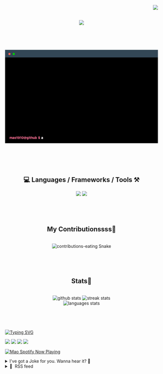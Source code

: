 <!-- VISITOR BADGE -->
<!-- https://github.com/hehuapei/visitor-badge -->

<img align="right" src="https://visitor-badge.laobi.icu/badge?page_id=mao1910.mao1910&left_color=%2379DAF9&right_color=%23FE6E96" />


<!-- TYPING SVG -->
<!-- https://github.com/DenverCoder1/readme-typing-svg -->

<h1 align="center">
    <img src="https://readme-typing-svg.herokuapp.com/?font=Righteous&size=35&center=true&vCenter=true&width=500&height=70&color=FE6E96&font=poppins&duration=5000&lines=Hi+There!+👋;+I'm+Mao!;" />
</h1>

<br/>


<!-- ABOUT ME TERMINAL -->
<h1 align="center">
<img src="./assets/terminal-5.gif" alt="Terminal" />
</h1>

<br/><br/><br/>


<!-- TECHNOLOGIES LOGOS -->
<!-- https://github.com/tandpfun/skill-icons -->

<h2 align="center">💻 Languages / Frameworks / Tools ⚒️</h2>
<div align="center">
    <img src="https://skillicons.dev/icons?i=javascript,typescript,angular,react,html,css,scss,bootstrap,cs,java,spring" />
    <img src="https://skillicons.dev/icons?i=flutter,firebase,supabase,mysql,git,github,gitlab,vscode,idea,maven,figma" />
</div>

<br/><br/><br/>


<!-- CONTRIBUTIONS SNAKE GAME -->
<!-- https://github.com/Platane/snk -->

<div align="center">
  <h2> My Contributionssss🐍 </h2>
  <br>
  <img alt="contributions-eating Snake" src="https://raw.githubusercontent.com/mao1910/mao1910/output/github-contribution-grid-snake.svg" />

  <!-- Four lines below suggested by Planate for Dark mode-->
  <picture>
  <source media="(prefers-color-scheme: dark)" srcset="github-snake-dark.svg" />
  <source media="(prefers-color-scheme: light)" srcset="github-snake.svg" />
  </picture>
  
  <br/><br/><br/>
</div>


<!-- GITHUB STATS -->
<!-- https://github.com/DenverCoder1/github-readme-streak-stats --> <!--  My Vercel -->
<!-- https://github.com/anuraghazra/github-readme-stats --> <!--  My  Vercel -->

<h2 align="center"> Stats📝 </h2>
  <br>
<div align=center>
  <img width=429 src="https://github-readme-stats-mao1910.vercel.app/api?username=mao1910&count_private=true&show_icons=true&theme=dracula&rank_icon=github&hide=contribs&border_radius=10&border_color=79DAF9" alt="github stats"/>
  <img width=396 src="https://github-readme-streak-stats-2235.vercel.app?user=mao1910&count_private=true&theme=dracula&currStreakNum=79DAF9&currStreakLabel=FE6E96&border_radius=10&border=79DAF9" alt="streak stats"/>
  <br/>
  <img src="https://github-readme-stats-mao1910.vercel.app/api/top-langs/?username=mao1910&layout=compact&theme=dracula&border_radius=10&size_weight=0.5&count_weight=0.5&border_color=79DAF9" alt="languages stats" />
</div>

<br/><br/><br/>


<!-- FOOTER -->
<!-- https://github.com/DenverCoder1/readme-typing-svg -->
<!-- https://readme-typing-svg.demolab.com/demo/ -->

<a href="https://git.io/typing-svg"><img src="https://readme-typing-svg.demolab.com?font=Poppins&pause=1000&color=FE6E96&width=535&lines=Thanks+for+dropping+by!;Feel+free+to+check+any+of+the+Socials+below+%F0%9F%91%87;Or+the+Joke+Of+The+Day+if+you're+down+for+a+giggle+%F0%9F%98%9D;Hope+to+see+you+again+%F0%9F%91%8A;Uh%3F+You're+still+here%3F;Well...+I'm+running+out+of+things+to+say...;Tell+you+what%2C+due+to+your+effort+and+perseverance%2C;I+shall+present+you+with+a+short+poem%3A;%22To+code%2C+or+not+to+code%2C+that+is+the+question%3A;Whether+'tis+nobler+in+the+IDE+to+debug;The+errors+and+issues+of+outrageous+software%2C;Or+to+take+up+the+keyboard+against+a+sea+of+bugs;And+by+coding%2C+end+them.%22;by+William+Shakespeare%2C+probably.+;Pretty+sure+that's+Hamlet's.;Alrighty%2C+this+has+been+fun.;But+I'll+restart+the+loop+now...+see+ya+soon!" alt="Typing SVG" /></a>


<!--  SOCIAL NETWORKS -->
<!-- https://github.com/alexandresanlim/Badges4-README.md-Profile -->

  <div> 
    <a href="https://www.deviantart.com/madeinkobaia/art/my-profile-is-under-construction-265626465" target="_blank"><img src="https://img.shields.io/badge/-LinkedIn-%230077B5?style=for-the-badge&logo=linkedin&logoColor=white" target="_blank"></a> <!-- ADD LINKEDIN PROFILE -->
    <a href = "https://www.nicepng.com/ourpic/u2q8o0t4t4r5o0r5_website-under-construction-png-graphic-transparent-website-under/"><img src="https://img.shields.io/badge/Portfolio-4285F4?style=for-the-badge&logo=Google-chrome&logoColor=white" target="_blank"></a> <!-- ADD PORTFOLIO WEBSITE -->
    <a href="https://discord.gg" target="_blank"><img src="https://img.shields.io/badge/Discord-7289DA?style=for-the-badge&logo=discord&logoColor=white" target="_blank"></a> <!-- ADD DISCORD --> <!-- User or Server? -->
    <a href = "mailto:mao1910dev@gmail.com"><img src="https://img.shields.io/badge/Gmail-D14836?style=for-the-badge&logo=gmail&logoColor=white" target="_blank"></a>
  </div>


<!-- SPOTIFY PLAYING-->
<!-- https://github.com/novatorem/novatorem --> <!-- My Vercel -->

[<img width=438px src="https://spotify-now-playing-git-main-mao1910.vercel.app//api/spotify/?border_color=FE6E96" alt="Mao Spotify Now Playing" />](https://open.spotify.com/user/31542et242zglhf42ydrtqgvuvde)


<!-- JOKE OF THE DAY -->
<!-- https://github.com/ABSphreak/readme-jokes --> <!-- My own Vercel deployment-->

<details>
<summary>I've got a Joke for you. Wanna hear it? 🙈</summary>

<br/>

 <tr>
 <td style="padding-top:4px"><img src = "https://readme-jokes-git-master-mao1910.vercel.app/api?&theme=dracula"></td>
 </tr>

</details>


<!-- RSS FEED -->
<!-- https://github.com/gautamkrishnar/blog-post-workflow -->

<details>
<summary>📕 &nbsp;RSS feed</summary>

<br/>


<!-- BLOG-POST-LIST:START -->
 #### - [Which is Better: In-Person or Remote Coding Interviews?](https://dev.to/codenewbieteam/which-is-better-in-person-or-remote-coding-interviews-4npp) 
 <details><summary>Article</summary> <p>In today's tech-driven world, the format of coding interviews has become a hot topic. Should companies stick with traditional in-person interviews for assessing technical talent, or is the future remote? Join the discussion to share your thoughts and experiences on what truly works best in identifying top coding talent.</p>

<p>Follow the <a href="https://dev.to/codenewbieteam">CodeNewbie Org</a> and <a href="https://dev.to/t/codenewbie">#codenewbie</a> for more discussions and online camaraderie!</p>

<p><em><div class="ltag__user ltag__user__id__2167">
  <a href="/codenewbieteam" class="ltag__user__link profile-image-link">
    <div class="ltag__user__pic">
      <a href="https://res.cloudinary.com/practicaldev/image/fetch/s--DL6l24W8--/c_limit%2Cf_auto%2Cfl_progressive%2Cq_auto%2Cw_800/https://res.cloudinary.com/practicaldev/image/fetch/s--gvVCmWqP--/c_fill%2Cf_auto%2Cfl_progressive%2Ch_150%2Cq_auto%2Cw_150/https://dev-to-uploads.s3.amazonaws.com/uploads/organization/profile_image/2167/a575e4d1-42a8-471a-ab8a-a9240b002aa8.png" class="article-body-image-wrapper"><img src="https://res.cloudinary.com/practicaldev/image/fetch/s--DL6l24W8--/c_limit%2Cf_auto%2Cfl_progressive%2Cq_auto%2Cw_800/https://res.cloudinary.com/practicaldev/image/fetch/s--gvVCmWqP--/c_fill%2Cf_auto%2Cfl_progressive%2Ch_150%2Cq_auto%2Cw_150/https://dev-to-uploads.s3.amazonaws.com/uploads/organization/profile_image/2167/a575e4d1-42a8-471a-ab8a-a9240b002aa8.png" alt="codenewbieteam image"></a>
    </div>
  </a>
  <div class="ltag__user__content">
    <h2>
      <a href="/codenewbieteam" class="ltag__user__link">CodeNewbie</a>
      Follow
    </h2>
    <div class="ltag__user__summary">
      <a href="/codenewbieteam" class="ltag__user__link">
        The most supportive community of programmers and people learning to code.  Part of the DEV family.


      </a>
    </div>
  </div>
</div>
</em> </p>

 </details> 
 <hr /> 

 #### - [Certificações do GitHub: Descubra essa novidade e já prepare seus estudos!](https://dev.to/larideoliiveira/certificacoes-do-github-descubra-essa-novidade-e-ja-prepare-seus-estudos-1bae) 
 <details><summary>Article</summary> <p>O <strong>GitHub</strong> é a maior plataforma de <em>open-source</em> do mundo, utilizado pelas Big-techs e os demais níveis de desenvolvedores em Tecnologia, ele é uma <em>ferramenta fundamental</em>, no dia-a-dia do time de tecnologia. </p>

<p>Com isso, a partir de 2024 teremos <strong>4 tipos de Certificações</strong>, que validarão seus conhecimentos técnicos e aplicáveis no GitHub.</p>

<h1>
  
  
  Índice
</h1>

<ol>
<li><strong><em>GitHub Fundations</em></strong></li>
<li><strong><em>GitHub Actions</em></strong></li>
<li>
<strong><em>GitHub Advanced Security</em></strong> </li>
<li>
<strong><em>GitHub Admin</em></strong> </li>
</ol>

<p>Vamos saber mais sobre essas Certificações aqui:</p>

<blockquote>
<p>Antes de tudo, já se inscreva na <a href="https://resources.github.com/learn/certifications/">Lista de Espera</a> para ter acesso em primeira mão quando as certificações ficarão disponíveis.</p>
</blockquote>

<p>As certificações estarão disponíveis para o público geral no <strong>início de 2024</strong>, mas quem estiver presente no evento <a href="https://githubuniverse.com/">GitHub Universe</a> em São Francisco, California US, nos dias <strong>8 e 9 de Novembro de 2023</strong>, poderão fazê-los e já receberem os certificados. </p>

<p>Mas agora, vamos ao que interessa que são as <strong>4 certificações que o GitHub está lançando</strong>:</p>

<p><a href="https://res.cloudinary.com/practicaldev/image/fetch/s--SiIYLbeQ--/c_limit%2Cf_auto%2Cfl_progressive%2Cq_auto%2Cw_800/https://dev-to-uploads.s3.amazonaws.com/uploads/articles/3m8tklxea56u884mp2r1.png" class="article-body-image-wrapper"><img src="https://res.cloudinary.com/practicaldev/image/fetch/s--SiIYLbeQ--/c_limit%2Cf_auto%2Cfl_progressive%2Cq_auto%2Cw_800/https://dev-to-uploads.s3.amazonaws.com/uploads/articles/3m8tklxea56u884mp2r1.png" alt="Image description" width="616" height="424"></a></p>

<h2>
  
  
  <strong><em>GitHub Fundations</em></strong> <a></a>:
</h2>

<p>Será a certificação que destaca sua compreensão dos tópicos e conceitos sobre os fundamentos de open-source, contribuição e tarefas do GitHub.<br>
Este Exame irá abranger em conhecimento a colaboração, os produtos do GitHub, básico de Git e como trabalhar com os repositórios do GitHub.<br>
<a href="https://learn.microsoft.com/en-us/collections/o1njfe825p602p">Link do material de estudo</a> para a certificação em inglês.</p>

<p><a href="https://res.cloudinary.com/practicaldev/image/fetch/s--vGC_KjcQ--/c_limit%2Cf_auto%2Cfl_progressive%2Cq_auto%2Cw_800/https://dev-to-uploads.s3.amazonaws.com/uploads/articles/v5dtie6s4fptkm7uuf6e.png" class="article-body-image-wrapper"><img src="https://res.cloudinary.com/practicaldev/image/fetch/s--vGC_KjcQ--/c_limit%2Cf_auto%2Cfl_progressive%2Cq_auto%2Cw_800/https://dev-to-uploads.s3.amazonaws.com/uploads/articles/v5dtie6s4fptkm7uuf6e.png" alt="Image description" width="616" height="424"></a></p>

<h2>
  
  
  <strong><em>GitHub Actions</em></strong> <a></a> :
</h2>

<p>Será a certificação que destaca a sua proficiência em automatizar fluxos de trabalho e acelerar o desenvolvimento com o GitHub Actions. Teste suas habilidades para simplificar o fluxo de trabalho, automatizar tarefas e otimizar pipelines de software, incluindo CI/CD, tudo em fluxo de trabalho personalizáveis.<br>
<a href="https://learn.microsoft.com/en-us/collections/n5p4a5z7keznp5">Link do material de estudo</a> para a certificação em inglês. </p>

<p><a href="https://res.cloudinary.com/practicaldev/image/fetch/s--tc3X2ScY--/c_limit%2Cf_auto%2Cfl_progressive%2Cq_auto%2Cw_800/https://dev-to-uploads.s3.amazonaws.com/uploads/articles/zuu1vv512y2hx1k07t9k.png" class="article-body-image-wrapper"><img src="https://res.cloudinary.com/practicaldev/image/fetch/s--tc3X2ScY--/c_limit%2Cf_auto%2Cfl_progressive%2Cq_auto%2Cw_800/https://dev-to-uploads.s3.amazonaws.com/uploads/articles/zuu1vv512y2hx1k07t9k.png" alt="Image description" width="616" height="424"></a></p>

<h2>
  
  
  <strong><em>GitHub Advanced Security</em></strong> <a></a>:
</h2>

<p>Será a certificação que destaca o seu conhecimento em segurança do código. Valide sua experiência em identificação de vulnerabilidades, segurança de fluxo de trabalho e implementação robusta de segurança, elevando os padrões de integridade do software.<br>
<a href="https://learn.microsoft.com/en-us/collections/rqymc6yw8q5rey">Link do material de estudo</a> para a certificação em inglês. </p>

<p><a href="https://res.cloudinary.com/practicaldev/image/fetch/s--0iUN8PXG--/c_limit%2Cf_auto%2Cfl_progressive%2Cq_auto%2Cw_800/https://dev-to-uploads.s3.amazonaws.com/uploads/articles/rs475zlysskjt3vqb5c3.png" class="article-body-image-wrapper"><img src="https://res.cloudinary.com/practicaldev/image/fetch/s--0iUN8PXG--/c_limit%2Cf_auto%2Cfl_progressive%2Cq_auto%2Cw_800/https://dev-to-uploads.s3.amazonaws.com/uploads/articles/rs475zlysskjt3vqb5c3.png" alt="Image description" width="616" height="424"></a></p>

<h2>
  
  
  <strong><em>GitHub Admin</em></strong> <a></a>:
</h2>

<p>Será a certificação que destaca a sua capacidade de otimizar e gerenciar em um ambiente saudável do GH. Demonstre sua experiência em gerenciamento de repositórios, otimização de fluxo de trabalho e colaboração eficiente para apoiar projetos bem sucedidos no GitHub.<br>
<a href="https://learn.microsoft.com/en-us/collections/mom7u1gzjdxw03">Link do material de estudo</a> para a certificação em inglês.</p>

<p>Não perca a chance de estudar e principalmente se preparar para algo que poderá te oferecer destaque profissional e de educação técnica.</p>

<p>-</p>

<p>Espero muito que tenha ajudado você, que está buscando Certificações na área de Tecnologia, e se ficou alguma dúvida ou deixei de falar sobre algo, deixe nos comentários abaixo, que estarei respondendo sempre!</p>

<p>Nos vemos em breve!</p>

<p>Me sigam nas minhas redes:<br>
~ <a href="https://twitter.com/larideoliiveira">X</a><br>
~ <a href="https://www.instagram.com/larideoliiveira/">Instagram</a><br>
~ <a href="https://youtube.com/@larideoliiveira">Canal do Youtube</a></p>

 </details> 
 <hr /> 

 #### - [GitHub Profile Native Web Components](https://dev.to/scottnath/github-profile-native-web-components-4ed7) 
 <details><summary>Article</summary> <p>Learn about native web components that showcase GitHub profiles and repositories.</p>

<p>GitHub profile native web components, which show a user and repositories, are included in the <a href="https://dev.to/scottnath/profile-components-display-social-profiles-in-native-web-components-49b2">profile-components library</a>. These are native web components, and can be used in any HTML page, framework-based site, or wherever you can use HTML.  You can access them via unpkg.com or include the NPM module in your project.</p>

<p>Table of contents</p>

<ul>
<li>What are the GitHub profile components?</li>
<li>How to use the GitHub profile components</li>
<li>Server Side Rendering (Astro example)</li>
<li>Where do the styles come from?</li>
</ul>

<h2>
  
  
  tl;dr
</h2>

<h3>
  
  
  install via NPM:
</h3>

<div class="highlight js-code-highlight">
<pre class="highlight plaintext"><code>npm i profile-components
</code></pre>

</div>
<h3>
  
  
  use via unpkg.com:
</h3>


<div class="highlight js-code-highlight">
<pre class="highlight html"><code><span class="c">&lt;!-- add to HEAD --&gt;</span>
<span class="nt">&lt;script 
  </span><span class="na">type=</span><span class="s">"module"</span> 
  <span class="na">src=</span><span class="s">"https://unpkg.com/profile-components-blahg/dist/github-user.js"</span><span class="nt">&gt;</span>
<span class="nt">&lt;/script&gt;</span>

<span class="c">&lt;!-- shows a GitHub profile with fetched content for user `scottnath` --&gt;</span>
<span class="nt">&lt;github-user</span> <span class="na">username=</span><span class="s">"scottnath"</span> <span class="na">fetch=</span><span class="s">"true"</span><span class="nt">&gt;&lt;/github-user&gt;</span>
</code></pre>

</div>





<div class="highlight js-code-highlight">
<pre class="highlight html"><code><span class="c">&lt;!-- and a way to present repositories --&gt;</span>
<span class="nt">&lt;script 
  </span><span class="na">type=</span><span class="s">"module"</span> 
  <span class="na">src=</span><span class="s">"https://unpkg.com/profile-components-blahg/dist/github-repository.js"</span><span class="nt">&gt;</span>
<span class="nt">&lt;/script&gt;</span>

<span class="c">&lt;!-- shows a GitHub repository with fetched content for repo `scottnath/profile-components` --&gt;</span>
<span class="nt">&lt;github-repository</span> 
  <span class="na">full_name=</span><span class="s">"scottnath/profile-components"</span>
  <span class="na">fetch=</span><span class="s">"true"</span><span class="nt">&gt;&lt;/github-repository&gt;</span>
</code></pre>

</div>



<h3>
  
  
  Quick links
</h3>

<ul>
<li>Check out the <a href="https://scottnath.com/profile-components/?path=/docs/github-github-user--docs">GitHub web components in Storybook</a> to see the full breadth of visual and content differences</li>
<li><a href="https://www.npmjs.com/package/profile-components">profile-components on NPM</a></li>
<li><a href="https://github.com/scottnath/profile-components">profile-components on GitHub</a></li>
<li><a href="https://stackblitz.com/edit/profile-components">See demos on stackblitz</a></li>
</ul>

<h2>
  
  
  What are the GitHub profile components? <a></a>
</h2>

<ul>
<li>100% native web components</li>
<li>Zero dependencies</li>
<li>Fetch profile and repository data from the GitHub API</li>
<li>No api key required</li>
<li>Present GitHub content as a profile widget</li>
<li>Styled using GitHub's CSS style variables from Primer</li>
<li>Released in the <a href="https://dev.to/scottnath/profile-components-display-social-profiles-in-native-web-components-49b2">profile-components library</a> </li>
</ul>

<h3>
  
  
  Includes two components: user and repository
</h3>

<p>There are two components for GitHub (so far.) </p>

<h4>
  
  
  GitHub repository
</h4>

<p>The repository web component displays details about a GitHub repository.</p>

<div class="table-wrapper-paragraph"><table>
<tr>
<td>
<img src="https://res.cloudinary.com/practicaldev/image/fetch/s--yeWg2-g0--/c_limit%2Cf_auto%2Cfl_progressive%2Cq_auto%2Cw_800/https://dev-to-uploads.s3.amazonaws.com/uploads/articles/lva2vjc1vw3g0xxdal9g.png" alt="GitHub popular repo web component" width="400" height="146">GitHub popular repo web component
</td>
<td>
<img src="https://res.cloudinary.com/practicaldev/image/fetch/s--amRk2jAB--/c_limit%2Cf_auto%2Cfl_progressive%2Cq_auto%2Cw_800/https://dev-to-uploads.s3.amazonaws.com/uploads/articles/zxiaj4lyn1lv01lcqk0a.png" alt="GitHub new repository web component" width="300" height="198">GitHub new repository web component
</td>
</tr>
</table></div>

<h4>
  
  
  GitHub user
</h4>

<p>The user web component displays details about a GitHub user, it may include a list of repositories. If repositories are included, the UI for a repository comes from the repository web component.</p>

<div class="table-wrapper-paragraph"><table>
<tr>
<td>
<img src="https://res.cloudinary.com/practicaldev/image/fetch/s--WezG29hb--/c_limit%2Cf_auto%2Cfl_progressive%2Cq_auto%2Cw_800/https://dev-to-uploads.s3.amazonaws.com/uploads/articles/4vslt2m2b3knytqj3831.png" alt="GitHub user web component" width="300" height="516">GitHub user web component
</td>
<td>
<img src="https://res.cloudinary.com/practicaldev/image/fetch/s--J8xv8UOR--/c_limit%2Cf_auto%2Cfl_progressive%2Cq_auto%2Cw_800/https://dev-to-uploads.s3.amazonaws.com/uploads/articles/97uzpsdcvhkgxjllusu6.png" alt="GitHub user with repositories" width="400" height="577">GitHub user with repositories
</td>
</tr>
</table></div>

<h2>
  
  
  How to use the GitHub profile components <a></a>
</h2>

<p>These components can be used on any HTML page - whether built via framework or just plain HTML. They are available via unpkg.com or you can add the NPM module to your project.</p>

<h3>
  
  
  Using the unpkg distribution for a User
</h3>

<ol>
<li>
<p>Add the script tag to your HTML page's HEAD:<br>
</p>
<pre class="highlight html"><code><span class="c">&lt;!-- add to HEAD --&gt;</span>
<span class="nt">&lt;script
  </span><span class="na">type=</span><span class="s">"module"</span> 
  <span class="na">src=</span><span class="s">"https://unpkg.com/profile-components/dist/github-user.js"</span><span class="nt">&gt;</span>
<span class="nt">&lt;/script&gt;</span>
</code></pre>

</li>
<li>
<p>Add the component to your HTML page's BODY:<br>
</p>
<pre class="highlight html"><code><span class="c">&lt;!-- shows a user's profile --&gt;</span>
<span class="nt">&lt;github-user</span> <span class="na">username=</span><span class="s">"scottnath"</span> <span class="na">fetch=</span><span class="s">"true"</span><span class="nt">&gt;&lt;/github-user&gt;</span>
</code></pre>


<p><a href="https://res.cloudinary.com/practicaldev/image/fetch/s--pyTl0-fb--/c_limit%2Cf_auto%2Cfl_progressive%2Cq_auto%2Cw_800/https://dev-to-uploads.s3.amazonaws.com/uploads/articles/rjxwknzeoq2a1v63acd4.png" class="article-body-image-wrapper"><img src="https://res.cloudinary.com/practicaldev/image/fetch/s--pyTl0-fb--/c_limit%2Cf_auto%2Cfl_progressive%2Cq_auto%2Cw_800/https://dev-to-uploads.s3.amazonaws.com/uploads/articles/rjxwknzeoq2a1v63acd4.png" alt="GitHub user with fetched content" width="400" height="279"></a></p>
</li>
<li>
<p>Include a list of repositories with the profile<br>
</p>
<pre class="highlight html"><code><span class="nt">&lt;github-user</span>
  <span class="na">username=</span><span class="s">"scottnath"</span>
  <span class="na">fetch=</span><span class="s">"true"</span>
  <span class="na">repos=</span><span class="s">'["scottnath/profile-components", "storydocker/storydocker"]'</span>
<span class="nt">&gt;&lt;/github-user&gt;</span>
</code></pre>


<p><a href="https://res.cloudinary.com/practicaldev/image/fetch/s--JyqiJXWI--/c_limit%2Cf_auto%2Cfl_progressive%2Cq_auto%2Cw_800/https://dev-to-uploads.s3.amazonaws.com/uploads/articles/ly80k44g94b7coz80tq6.png" class="article-body-image-wrapper"><img src="https://res.cloudinary.com/practicaldev/image/fetch/s--JyqiJXWI--/c_limit%2Cf_auto%2Cfl_progressive%2Cq_auto%2Cw_800/https://dev-to-uploads.s3.amazonaws.com/uploads/articles/ly80k44g94b7coz80tq6.png" alt="GitHub user with fetched content" width="400" height="595"></a></p>
</li>
<li>
<p>Write your own content instead of fetching from GitHub:<br>
</p>
<pre class="highlight html"><code><span class="nt">&lt;github-user</span>
  <span class="na">username=</span><span class="s">"scottnath"</span>
  <span class="na">name=</span><span class="s">"Meowy McMeowerstein"</span>
  <span class="na">bio=</span><span class="s">"Spending time purring and sleepin"</span>
  <span class="na">followers=</span><span class="s">"500000"</span>
  <span class="na">following=</span><span class="s">"2980"</span>
  <span class="na">avatar_url=</span><span class="s">"/MY_LOCAL_AVATAR_IMAGE.png"</span>
  <span class="na">repos=</span><span class="s">'[{
    "full_name":"scottnath/profile-components",
    "description":"Cool thing, does stuff",
    "language":"HTML"
  }]'</span>
<span class="nt">&gt;&lt;/github-user&gt;</span>
</code></pre>


<p><a href="https://res.cloudinary.com/practicaldev/image/fetch/s--s2-VRKI---/c_limit%2Cf_auto%2Cfl_progressive%2Cq_auto%2Cw_800/https://dev-to-uploads.s3.amazonaws.com/uploads/articles/jv73zmw2xyea03xgpu7q.png" class="article-body-image-wrapper"><img src="https://res.cloudinary.com/practicaldev/image/fetch/s--s2-VRKI---/c_limit%2Cf_auto%2Cfl_progressive%2Cq_auto%2Cw_800/https://dev-to-uploads.s3.amazonaws.com/uploads/articles/jv73zmw2xyea03xgpu7q.png" alt="GitHub user with user-derived content" width="400" height="417"></a></p>
</li>
</ol>

<h3>
  
  
  Using the unpkg distribution for a Repository
</h3>

<ol>
<li>
<p>Add the <em>repository</em> script tag to your HTML page's HEAD:<br>
</p>
<pre class="highlight html"><code><span class="c">&lt;!-- add to HEAD --&gt;</span>
<span class="nt">&lt;script
  </span><span class="na">type=</span><span class="s">"module"</span> 
  <span class="na">src=</span><span class="s">"https://unpkg.com/profile-components/dist/github-repository.js"</span><span class="nt">&gt;</span>
<span class="nt">&lt;/script&gt;</span>
</code></pre>

</li>
<li>
<p>Add the component to your HTML page's BODY:<br>
</p>
<pre class="highlight html"><code><span class="c">&lt;!-- shows a repository's information --&gt;</span>
<span class="nt">&lt;github-repository</span> 
  <span class="na">full_name=</span><span class="s">"freeCodeCamp/freeCodeCamp"</span> 
  <span class="na">fetch=</span><span class="s">"true"</span><span class="nt">&gt;&lt;/github-repository&gt;</span>
</code></pre>


<p><a href="https://res.cloudinary.com/practicaldev/image/fetch/s--k_AVyLg2--/c_limit%2Cf_auto%2Cfl_progressive%2Cq_auto%2Cw_800/https://dev-to-uploads.s3.amazonaws.com/uploads/articles/8ipgry8a8h9xmpbbnh12.png" class="article-body-image-wrapper"><img src="https://res.cloudinary.com/practicaldev/image/fetch/s--k_AVyLg2--/c_limit%2Cf_auto%2Cfl_progressive%2Cq_auto%2Cw_800/https://dev-to-uploads.s3.amazonaws.com/uploads/articles/8ipgry8a8h9xmpbbnh12.png" alt="GitHub repository with fetched content" width="400" height="146"></a></p>
</li>
<li>
<p>Add a theme to the repository component:<br>
</p>
<pre class="highlight html"><code><span class="c">&lt;!-- shows a repository's information --&gt;</span>
<span class="nt">&lt;github-repository</span> 
  <span class="na">full_name=</span><span class="s">"freeCodeCamp/freeCodeCamp"</span> 
  <span class="na">fetch=</span><span class="s">"true"</span>
  <span class="na">theme=</span><span class="s">"dark"</span><span class="nt">&gt;&lt;/github-repository&gt;</span>
</code></pre>


<p><a href="https://res.cloudinary.com/practicaldev/image/fetch/s---KDBzGr1--/c_limit%2Cf_auto%2Cfl_progressive%2Cq_auto%2Cw_800/https://dev-to-uploads.s3.amazonaws.com/uploads/articles/i6h7e6xa7j7th0p8vo5n.png" class="article-body-image-wrapper"><img src="https://res.cloudinary.com/practicaldev/image/fetch/s---KDBzGr1--/c_limit%2Cf_auto%2Cfl_progressive%2Cq_auto%2Cw_800/https://dev-to-uploads.s3.amazonaws.com/uploads/articles/i6h7e6xa7j7th0p8vo5n.png" alt="GitHub repository with a theme" width="400" height="146"></a></p>
</li>
<li>
<p>Write your own content instead of fetching from GitHub:<br>
</p>
<pre class="highlight html"><code><span class="nt">&lt;github-repository</span> 
  <span class="na">full_name=</span><span class="s">"just-another/c-plus-plus-repo"</span>
  <span class="na">language=</span><span class="s">"C++"</span>
  <span class="na">stargazers_count=</span><span class="s">"123"</span>
  <span class="na">forks_count=</span><span class="s">"456"</span>
  <span class="na">subscribers_count=</span><span class="s">"789"</span>
  <span class="na">description=</span><span class="s">"This is meow meow."</span><span class="nt">&gt;&lt;/github-repository&gt;</span>
</code></pre>


<p><a href="https://res.cloudinary.com/practicaldev/image/fetch/s--EZFkojmv--/c_limit%2Cf_auto%2Cfl_progressive%2Cq_auto%2Cw_800/https://dev-to-uploads.s3.amazonaws.com/uploads/articles/szfao95iwjp4nwfi9gj1.png" class="article-body-image-wrapper"><img src="https://res.cloudinary.com/practicaldev/image/fetch/s--EZFkojmv--/c_limit%2Cf_auto%2Cfl_progressive%2Cq_auto%2Cw_800/https://dev-to-uploads.s3.amazonaws.com/uploads/articles/szfao95iwjp4nwfi9gj1.png" alt="GitHub repository with local content" width="400" height="122"></a></p>
</li>
</ol>

<h2>
  
  
  Server Side Rendering (Astro example) <a></a>
</h2>

<p>Because these components were built with separate HTML, CSS, and JS files, you can use those pieces to generate HTML on the server. This example is what I did to make an <a href="https://github.com/scottnath/scottnath.com/blob/main/workspaces/website/src/components/GitHubUser.astro">Astro component for scottnath.com</a>.<br>
</p>

<div class="highlight js-code-highlight">
<pre class="highlight javascript"><code><span class="c1">// GitHubUser.astro</span>
<span class="o">---</span>
<span class="k">import</span> <span class="nx">github</span> <span class="k">from</span> <span class="dl">'</span><span class="s1">profile-components/github-utils</span><span class="dl">'</span><span class="p">;</span>
<span class="kd">const</span> <span class="nx">user</span> <span class="o">=</span> <span class="nx">github</span><span class="p">.</span><span class="nx">user</span><span class="p">;</span>

<span class="kd">const</span> <span class="nx">repos</span> <span class="o">=</span> <span class="nx">JSON</span><span class="p">.</span><span class="nx">stringify</span><span class="p">([</span><span class="dl">'</span><span class="s1">scottnath/profile-components</span><span class="dl">'</span><span class="p">,</span> <span class="dl">'</span><span class="s1">storydocker/storydocker</span><span class="dl">'</span><span class="p">]);</span>
<span class="kd">const</span> <span class="nx">userContent</span> <span class="o">=</span> <span class="k">await</span> <span class="nx">user</span><span class="p">.</span><span class="nx">generateContent</span><span class="p">({</span>
  <span class="na">login</span><span class="p">:</span> <span class="dl">'</span><span class="s1">scottnath</span><span class="dl">'</span><span class="p">,</span>
  <span class="c1">// a local profile image helps performance</span>
  <span class="na">avatar_url</span><span class="p">:</span> <span class="dl">'</span><span class="s1">/scott-nath-profile-pic.jpeg</span><span class="dl">'</span><span class="p">,</span>
  <span class="nx">repos</span>
<span class="p">},</span><span class="kc">true</span><span class="p">);</span>
<span class="kd">let</span> <span class="nx">userHTML</span> <span class="o">=</span> <span class="dl">'</span><span class="s1">&lt;style&gt;</span><span class="dl">'</span> <span class="o">+</span> <span class="nx">user</span><span class="p">.</span><span class="nx">styles</span> <span class="o">+</span> <span class="dl">'</span><span class="s1">&lt;/style&gt;</span><span class="dl">'</span><span class="p">;</span>
<span class="nx">userHTML</span> <span class="o">+=</span> <span class="nx">user</span><span class="p">.</span><span class="nx">html</span><span class="p">(</span><span class="nx">userContent</span><span class="p">);</span>
<span class="o">---</span>

<span class="o">&lt;</span><span class="nx">github</span><span class="o">-</span><span class="nx">user</span><span class="o">&gt;</span>
  <span class="o">&lt;</span><span class="nx">template</span> <span class="nx">shadowrootmode</span><span class="o">=</span><span class="dl">"</span><span class="s2">open</span><span class="dl">"</span> <span class="kd">set</span><span class="p">:</span><span class="nx">html</span><span class="o">=</span><span class="p">{</span><span class="nx">userHTML</span><span class="p">}</span><span class="o">&gt;</span>
  <span class="o">&lt;</span><span class="sr">/template</span><span class="err">&gt;
</span><span class="o">&lt;</span><span class="sr">/github-user</span><span class="err">&gt;
</span></code></pre>

</div>



<h2>
  
  
  Where do the styles come from? <a></a>
</h2>

<p>The best way to have the look n feel of an external site is to integrate their design language as much as possible. The GitHub components use the same source for styles as GitHub itself, the <a href="https://primer.style/design/">Primer Design System</a>.</p>

<h3>
  
  
  Primer Design System
</h3>

<p><a href="https://primer.style/design/">https://primer.style/design/</a></p>

<p>"<em>Primer is a set of guidelines, principles, and patterns for designing and building UI at GitHub.</em>"</p>

<p>Primer is the source for all of GitHub's root UI foundations (color text, and border-styles), iconography and basic UI patterns. The primer.style site is a massive resource for details about Primer and it's use by GitHub, so check that out if you have more Primer-specific questions.</p>

<h4>
  
  
  Color themes
</h4>

<p>GitHub (via Primer) has two sets of themes, light and dark, and each set contains a few variations. Check out <a href="https://primer.style/design/foundations/css-utilities/colors">Primer's Storybook docs for colors</a> to play around with the colors and see the different themes.</p>

<ul>
<li>light: 'Light'</li>
<li>light_colorblind: 'Light Protanopia &amp; Deuteranopia'</li>
<li>light_tritanopia: 'Light Tritanopia'</li>
<li>light_high_contrast: 'Light High Contrast'</li>
<li>dark: 'Dark'</li>
<li>dark_dimmed: 'Dark Dimmed'</li>
<li>dark_colorblind: 'Dark Protanopia &amp; Deuteranopia'</li>
<li>dark_tritanopia: 'Dark Tritanopia'</li>
<li>dark_high_contrast: 'Dark High Contrast'</li>
</ul>

<h4>
  
  
  Primatives and iconography
</h4>

<p>These components are styled with variables generated from Primer's npm packages.</p>

<ul>
<li>
<a href="https://github.com/primer/primitives">primer/primatives</a> for colors, borders, and typography</li>
<li>
<a href="https://github.com/primer/octicons">primer/octicons</a> is the source for all icons used on GitHub. </li>
<li><a href="https://primer.style/design/foundations/icons">storybook docs for Octicons</a></li>
</ul>

<h4>
  
  
  Auto-captured styles
</h4>

<p>CSS variables and svg icons are pulled from Primer's npm packages. The generated variables are used to style the components. To make the styles easy to update when Primer makes changes, there is a suite of functions which pull the CSS variables and icons from Primer's NPM packages. The functions are detailed in <a href="https://github.com/scottnath/profile-components/blob/main/src/github/utils/README.md#module_Primer-Utilities">this README about the Primer-utilities on profile-components</a>.</p>

 </details> 
 <hr /> 

 #### - [How to set up Commitzen with Husky](https://dev.to/ricardo_borges/how-to-set-up-commitzen-with-husky-4a57) 
 <details><summary>Article</summary> <p><a href="https://www.conventionalcommits.org/en/v1.0.0/">Conventional commits</a> specification contains a set of rules for creating an explicit commit history, which makes it easier to write automated tools on top of, for example, <a href="https://github.com/semantic-release/semantic-release">semantic release</a>. You can manually follow this convention in your project or use a tool to assist you, such as <a href="https://github.com/commitizen/cz-cli">Commitizen</a>. </p>

<p>There are some ways to use Commitizen in your project, in this post, I will show you how to set it up with <a href="https://typicode.github.io/husky/">Husky</a>, so whenever you run <code>git commit</code>, you'll be prompted to fill out any required commit fields at commit time.</p>

<p>To start, install Commitzen and Husky packages:<br>
</p>

<div class="highlight js-code-highlight">
<pre class="highlight shell"><code>npm i commitizen husky <span class="nt">--save-dev</span>
</code></pre>

</div>



<p>Next, initialize your project to use the cz-conventional-changelog adapter<br>
</p>

<div class="highlight js-code-highlight">
<pre class="highlight shell"><code>commitizen init cz-conventional-changelog <span class="nt">--save-dev</span> <span class="nt">--save-exact</span>
</code></pre>

</div>



<p>That command will do the following:</p>

<ol>
<li><p>Install the cz-conventional-changelog adapter npm module;</p></li>
<li><p>Save it to <code>package.json</code>'s <code>dependencies</code> or <code>devDependencies</code>;</p></li>
<li><p>Add the <code>config.commitizen</code> key to the root of your <code>package.json</code>.</p></li>
</ol>

<p>Finally, in the <code>package.json</code> file, set a Husky´s hook to trigger Commitzen on commit command<br>
</p>

<div class="highlight js-code-highlight">
<pre class="highlight jsx"><code><span class="dl">"</span><span class="s2">husky</span><span class="dl">"</span><span class="p">:</span> <span class="p">{</span>
  <span class="dl">"</span><span class="s2">hooks</span><span class="dl">"</span><span class="p">:</span> <span class="p">{</span>
    <span class="dl">"</span><span class="s2">prepare-commit-msg</span><span class="dl">"</span><span class="p">:</span> <span class="dl">"</span><span class="s2">exec &lt; /dev/tty &amp;&amp; npx cz --hook || true</span><span class="dl">"</span>
  <span class="p">}</span>
<span class="p">}</span>
</code></pre>

</div>



<p>And that´s it, you are all set. Make some changes to your code, run <code>git commit</code>, and follow the Commitzen instructions.</p>

 </details> 
 <hr /> 

 #### - [Uma Jornada na Engenharia de Software: Minha História e Experiência](https://dev.to/rntvicente/uma-jornada-na-engenharia-de-software-minha-historia-e-experiencia-jbn) 
 <details><summary>Article</summary> <p>Olá, pessoal! Sejam bem-vindos ao meu espaço dedicado à engenharia de software, onde estaremos explorando juntos os princípios fundamentais, as tendências atuais e os desafios emocionantes deste campo. Meu nome é Renato, e gostaria de compartilhar um pouco da minha história e experiência na engenharia de software com vocês.</p>

<h2>
  
  
  <strong>Quem Sou Eu?</strong>
</h2>

<p>Eu sou o Renato um apaixonado por tecnologia. Minha paixão pela programação me levou a escolher a engenharia de software como minha carreira. Ao longo dos anos, tive o privilégio de trabalhar em uma variedade de projetos desafiadores, aprender com grandes mentores e ajudar a criar soluções de software que impactaram positivamente empresas e usuários finais.</p>

<h2>
  
  
  <strong>Minha Carreira até Agora</strong>
</h2>

<p>Comecei minha jornada um pouco mais tarde do que alguns, aos 25 anos. Isso se deveu ao fato de que, aos 18 anos, fui convocado para o serviço militar. Após completar esse compromisso, não iniciei minha carreira diretamente na área. Na verdade, comecei trabalhando com atendimento ao público, o que me permitiu pagar minha faculdade de <strong>Ciências da Computação</strong>, na qual me formei em 2008.</p>

<p>Ao longo dos anos, avancei por diversas posições, desde desenvolvedor júnior até líder de equipe. Durante essa trajetória, aprimorei minhas habilidades técnicas, aprendi a liderar equipes de desenvolvimento e a enfrentar os desafios complexos dos projetos de software.</p>

<p>Além do meu trabalho profissional, sempre mantive um interesse constante em aprendizado e crescimento. Participei de cursos, conferências e workshops para me manter atualizado com as últimas tendências da área. Também comecei a compartilhar meu conhecimento com a comunidade por meio de artigos e tutoriais online.</p>

<h2>
  
  
  <strong>O Que Esperar Neste Espaço?</strong>
</h2>

<p>Neste espaço, pretendo compartilhar minha experiência e conhecimento. Vamos explorar tópicos que vão desde o desenvolvimento de software em si até os princípios de design, práticas ágeis e muito mais. Meu objetivo é tornar a arte de engenharia de software mais acessível para iniciantes e fornecer insights valiosos para profissionais experientes.</p>

<p>Estou empolgado para embarcar nessa jornada com vocês e estou aberto a sugestões de tópicos e perguntas que possam ter. Juntos, vamos desvendar os segredos e aprofundar nosso entendimento deste mundo incrível.</p>

<p>Fiquem à vontade para deixar comentários, perguntas ou sugestões. </p>

 </details> 
 <hr /> 
<!-- BLOG-POST-LIST:END -->
</table>
</details>


<!-- TODO
Change the 3stats boxes around, possibly two on top and one on bottom
Fix RSSfeed
Fix Spotify Playlists
Fix Socials [Portfolio, Discord, Linkedin]
In the future, add Public Repositories of Selected Projects
-->
